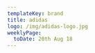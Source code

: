 ```yaml
---
templateKey: brand
title: adidas
logo: /img/adidas-logo.jpg
weeklyPage:
  toDate: 20th Aug 18
---
```


